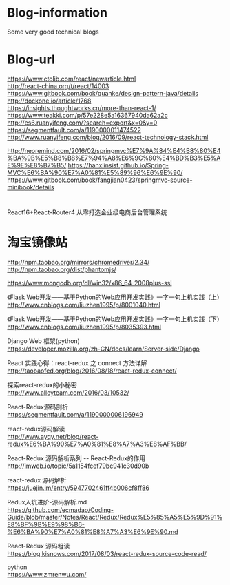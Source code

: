 # Blog-information
Some very good technical blogs

# Blog-url
https://www.ctolib.com/react/newarticle.html<br>
http://react-china.org/t/react/14003<br>
https://www.gitbook.com/book/quanke/design-pattern-java/details<br>
http://dockone.io/article/1768<br>
https://insights.thoughtworks.cn/more-than-react-1/<br>
https://www.teakki.com/p/57e228e5a16367940da62a2c<br>
http://es6.ruanyifeng.com/?search=export&x=0&y=0<br>
https://segmentfault.com/a/1190000011474522<br>
http://www.ruanyifeng.com/blog/2016/09/react-technology-stack.html

http://neoremind.com/2016/02/springmvc%E7%9A%84%E4%B8%80%E4%BA%9B%E5%B8%B8%E7%94%A8%E6%9C%80%E4%BD%B3%E5%AE%9E%E8%B7%B5/
https://hanxlinsist.github.io/Spring-MVC%E6%BA%90%E7%A0%81%E5%89%96%E6%9E%90/
https://www.gitbook.com/book/fangjian0423/springmvc-source-minibook/details



# 
React16+React-Router4 从零打造企业级电商后台管理系统

# 淘宝镜像站
http://npm.taobao.org/mirrors/chromedriver/2.34/<br>
http://npm.taobao.org/dist/phantomjs/<br>


https://www.mongodb.org/dl/win32/x86_64-2008plus-ssl

《Flask Web开发——基于Python的Web应用开发实践》一字一句上机实践（上）
http://www.cnblogs.com/liuzhen1995/p/8001040.html

《Flask Web开发——基于Python的Web应用开发实践》一字一句上机实践（下）
http://www.cnblogs.com/liuzhen1995/p/8035393.html

Django Web 框架(python)<br>
https://developer.mozilla.org/zh-CN/docs/learn/Server-side/Django

React 实践心得：react-redux 之 connect 方法详解<br>
http://taobaofed.org/blog/2016/08/18/react-redux-connect/

探索react-redux的小秘密<br>
http://www.alloyteam.com/2016/03/10532/

React-Redux源码剖析<br>
https://segmentfault.com/a/1190000006196949

react-redux源码解读<br>
http://www.ayqy.net/blog/react-redux%E6%BA%90%E7%A0%81%E8%A7%A3%E8%AF%BB/

React-Redux 源码解析系列 -- React-Redux的作用<br>
http://imweb.io/topic/5a1154fcef79bc941c30d90b

react-redux 源码解析<br>
https://juejin.im/entry/5947702461ff4b006cf8ff86

Redux入坑进阶-源码解析.md<br>
https://github.com/ecmadao/Coding-Guide/blob/master/Notes/React/Redux/Redux%E5%85%A5%E5%9D%91%E8%BF%9B%E9%98%B6-%E6%BA%90%E7%A0%81%E8%A7%A3%E6%9E%90.md

React-Redux 源码粗读<br>
https://blog.kisnows.com/2017/08/03/react-redux-source-code-read/

python <br>
https://www.zmrenwu.com/
